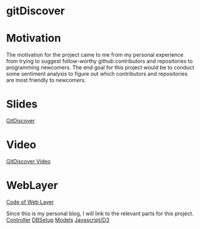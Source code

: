 # gitDiscover

# Motivation
The motivation for the project came to me from my personal experience from trying to suggest follow-worthy github contributors and repositories to programming newcomers. The end goal for this project would be to conduct some sentiment analysis to figure out which contributors and repositories are most friendly to newcomers.

# Slides
[GitDiscover](http://www.slideshare.net/mobby1982/gitdiscover)

# Video
[GitDiscover Video](https://www.youtube.com/watch?v=fr5hm6zOj2c)

# WebLayer
[Code of Web Layer](https://github.com/virdis/functional-imperative.com)

Since this is my personal blog, I will link to the relevant parts for this project.
[Controller](https://github.com/virdis/functional-imperative.com/blob/master/app/controllers/GitDiscover.scala)
[DBSetup](https://github.com/virdis/functional-imperative.com/blob/master/app/database/db.scala)
[Models](https://github.com/virdis/functional-imperative.com/tree/master/app/models/gitdiscover)
[Javascript/D3](https://github.com/virdis/functional-imperative.com/tree/master/public/javascripts)
